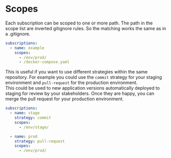 # Scopes

Each subscription can be scoped to one or more path. The path in the scope list
are inverted gitignore rules. So the matching works the same as in a .gitignore.

```yaml
subscriptions:
  - name: example
    scopes:
      - /env/prod/
      - /docker-compose.yaml
```

This is useful if you want to use different strategies within the same
repository. For example you could use the `commit` strategy for your staging
environment and `pull-request` for the production environment.  
This could be used to new application versions automatically deployed to staging
for review by your stakeholders. Once they are happy, you can merge the pull
request for your production environment.

```yaml
subscriptions:
  - name: stage
    strategy: commit
    scopes:
      - /env/stage/

  - name: prod
    strategy: pull-request
    scopes:
      - /env/prod/
```
